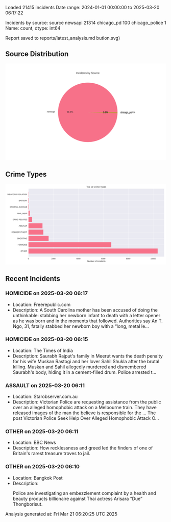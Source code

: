
Loaded 21415 incidents
Date range: 2024-01-01 00:00:00 to 2025-03-20 06:17:22

Incidents by source:
source
newsapi           21314
chicago_pd          100
chicago_police        1
Name: count, dtype: int64

Report saved to reports/latest_analysis.md
bution.svg)

## Source Distribution
![Source Distribution](images/source_distribution.svg)

## Crime Types
![Crime Types](images/crime_types.svg)

## Recent Incidents

### HOMICIDE on 2025-03-20 06:17
- Location: Freerepublic.com
- Description: A South Carolina mother has been accused of doing the unthinkable: stabbing her newborn infant to death with a letter opener as he was born and in the moments that followed. Authorities say An T. Ngo, 31, fatally stabbed her newborn boy with a “long, metal le…


### HOMICIDE on 2025-03-20 06:15
- Location: The Times of India
- Description: Saurabh Rajput's family in Meerut wants the death penalty for his wife Muskan Rastogi and her lover Sahil Shukla after the brutal killing. Muskan and Sahil allegedly murdered and dismembered Saurabh's body, hiding it in a cement-filled drum. Police arrested t…


### ASSAULT on 2025-03-20 06:11
- Location: Starobserver.com.au
- Description: Victorian Police are requesting assistance from the public over an alleged homophobic attack on a Melbourne train. They have released images of the man the believe is responsible for the ...
The post Victorian Police Seek Help Over Alleged Homophobic Attack O…


### OTHER on 2025-03-20 06:11
- Location: BBC News
- Description: How recklessness and greed led the finders of one of Britain's rarest treasure troves to jail.


### OTHER on 2025-03-20 06:10
- Location: Bangkok Post
- Description: <p>Police are investigating an embezzlement complaint by a health and beauty products billionaire against Thai actress Arisara &ldquo;Due&rdquo; Thongborisut.</p>

Analysis generated at: Fri Mar 21 06:20:25 UTC 2025
